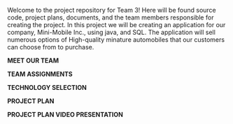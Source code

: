 Welcome to the project repository for Team 3!
Here will be found source code, project plans, documents, and the team members responsible for creating the project.
In this project we will be creating an application for our company, Mini-Mobile Inc., using      java, and SQL. 
The application will sell numerous options of High-quality minature automobiles that our customers can choose from to purchase. 

**MEET OUR TEAM**



**TEAM ASSIGNMENTS**



**TECHNOLOGY SELECTION**



**PROJECT PLAN**



**PROJECT PLAN VIDEO PRESENTATION**
